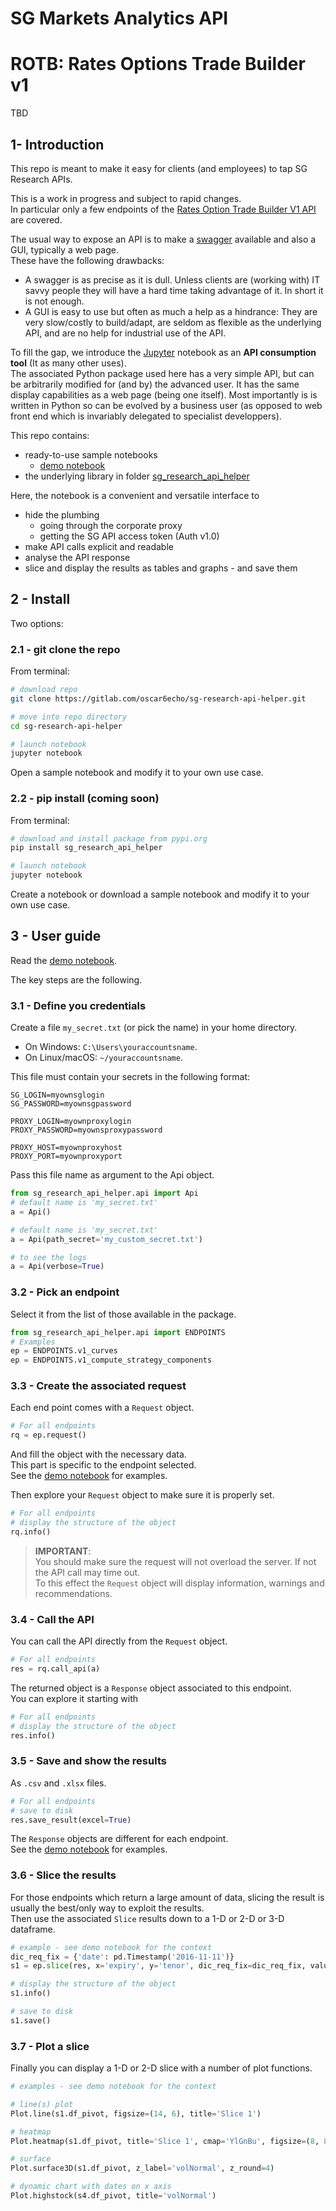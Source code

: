 # SG Markets Analytics API
# ROTB: Rates Options Trade Builder v1

TBD

## 1- Introduction

This repo is meant to make it easy for clients (and employees) to tap SG Research APIs.  

This is a work in progress and subject to rapid changes.  
In particular only a few endpoints of the [Rates Option Trade Builder V1 API](https://analytics-api.sgmarkets.com/rotb/swagger/ui/index) are covered.  

The usual way to expose an API is to make a [swagger](https://swagger.io/) available and also a GUI, typically a web page.  
These have the following drawbacks:
+ A swagger is as precise as it is dull. Unless clients are (working with) IT savvy people they will have a hard time taking advantage of it. In short it is not enough. 
+ A GUI is easy to use but often as much a help as a hindrance: They are very slow/costly to build/adapt, are seldom as flexible as the underlying API, and are no help for industrial use of the API.  

To fill the gap, we introduce the [Jupyter](http://jupyter.org/) notebook as an **API consumption tool** (It as many other uses).  
The associated Python package used here has a very simple API, but can be arbitrarily modified for (and by) the advanced user. It has the same display capabilities as a web page (being one itself). Most importantly is is written in Python so can be evolved by a business user (as opposed to web front end which is invariably delegated to specialist developpers).


This repo contains:
+ ready-to-use sample notebooks
    + [demo notebook](http://nbviewer.jupyter.org/urls/gitlab.com/oscar6echo/sg-research-api-helper/raw/master/demo_sg_research_api_helper.ipynb)
+ the underlying library in folder [sg_research_api_helper](https://gitlab.com/oscar6echo/sg-research-api-helper/tree/master/sg_research_api_helper)

Here, the notebook is a convenient and versatile interface to
+ hide the plumbing
    + going through the corporate proxy
    + getting the SG API access token (Auth v1.0)
+ make API calls explicit and readable
+ analyse the API response
+ slice and display the results as tables and graphs - and save them


## 2 - Install

Two options:

### 2.1 - git clone the repo

From terminal:
```bash
# download repo
git clone https://gitlab.com/oscar6echo/sg-research-api-helper.git

# move into repo directory
cd sg-research-api-helper

# launch notebook
jupyter notebook
```
Open a sample notebook and modify it to your own use case.

### 2.2 - pip install (coming soon)

From terminal:
```bash
# download and install package from pypi.org
pip install sg_research_api_helper

# launch notebook
jupyter notebook
```
Create a notebook or download a sample notebook and modify it to your own use case.


## 3 - User guide

Read the [demo notebook](http://nbviewer.jupyter.org/urls/gitlab.com/oscar6echo/sg-research-api-helper/raw/master/demo_sg_research_api_helper.ipynb).

The key steps are the following.

### 3.1 - Define you credentials

Create a file `my_secret.txt` (or pick the name) in your home directory.  
+ On Windows: `C:\Users\youraccountsname`.
+ On Linux/macOS: `~/youraccountsname`.

This file must contain your secrets in the following format:
```
SG_LOGIN=myownsglogin
SG_PASSWORD=myownsgpassword

PROXY_LOGIN=myownproxylogin
PROXY_PASSWORD=myownsproxypassword

PROXY_HOST=myownproxyhost
PROXY_PORT=myownproxyport
```

Pass this file name as argument to the Api object.

```python
from sg_research_api_helper.api import Api
# default name is 'my_secret.txt'
a = Api()

# default name is 'my_secret.txt'
a = Api(path_secret='my_custom_secret.txt')

# to see the logs
a = Api(verbose=True)
```

### 3.2 - Pick an endpoint

Select it from the list of those available in the package.  

```python
from sg_research_api_helper.api import ENDPOINTS
# Examples
ep = ENDPOINTS.v1_curves
ep = ENDPOINTS.v1_compute_strategy_components
```

### 3.3 - Create the associated request

Each end point comes with a `Request` object.  

```python
# For all endpoints
rq = ep.request()
```

And fill the object with the necessary data.  
This part is specific to the endpoint selected.  
See the [demo notebook](http://nbviewer.jupyter.org/urls/gitlab.com/oscar6echo/sg-research-api-helper/raw/master/demo_sg_research_api_helper.ipynb) for examples.  

Then explore your `Request` object to make sure it is properly set.
```python
# For all endpoints
# display the structure of the object
rq.info()
```

> **IMPORTANT**:  
> You should make sure the request will not overload the server. If not the API call may time out.  
> To this effect the `Request` object will display information, warnings and recommendations.  


### 3.4 - Call the API

You can call the API directly from the `Request` object.  

```python
# For all endpoints
res = rq.call_api(a)
```

The returned object is a `Response` object associated to this endpoint.  
You can explore it starting with

```python
# For all endpoints
# display the structure of the object
res.info()
```

### 3.5 - Save and show the results

As `.csv` and `.xlsx` files.

```python
# For all endpoints
# save to disk
res.save_result(excel=True)
```

The `Response` objects are different for each endpoint.  
See the [demo notebook](http://nbviewer.jupyter.org/urls/gitlab.com/oscar6echo/sg-research-api-helper/raw/master/demo_sg_research_api_helper.ipynb) for examples.  


### 3.6 - Slice the results

For those endpoints which return a large amount of data, slicing the result is usually the best/only way to exploit the results.  
Then use the associated `Slice` results down to a 1-D or 2-D or 3-D dataframe.  

```python
# example - see demo notebook for the context
dic_req_fix = {'date': pd.Timestamp('2016-11-11')}
s1 = ep.slice(res, x='expiry', y='tenor', dic_req_fix=dic_req_fix, value='volNormal')

# display the structure of the object
s1.info()

# save to disk
s1.save()
```

### 3.7 - Plot a slice

Finally you can display a 1-D or 2-D slice with a number of plot functions.  


```python
# examples - see demo notebook for the context

# line(s) plot
Plot.line(s1.df_pivot, figsize=(14, 6), title='Slice 1')

# heatmap
Plot.heatmap(s1.df_pivot, title='Slice 1', cmap='YlGnBu', figsize=(8, 8))

# surface
Plot.surface3D(s1.df_pivot, z_label='volNormal', z_round=4)

# dynamic chart with dates on x axis
Plot.highstock(s4.df_pivot, title='volNormal')
```
